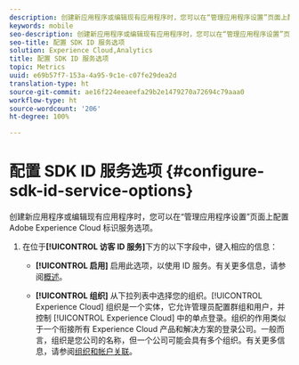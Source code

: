 ```yaml
---
description: 创建新应用程序或编辑现有应用程序时，您可以在“管理应用程序设置”页面上配置 Adobe Experience Platform 标识服务选项。
keywords: mobile
seo-description: 创建新应用程序或编辑现有应用程序时，您可以在“管理应用程序设置”页面上配置 Adobe Experience Platform 标识服务选项。
seo-title: 配置 SDK ID 服务选项
solution: Experience Cloud,Analytics
title: 配置 SDK ID 服务选项
topic: Metrics
uuid: e69b57f7-153a-4a95-9c1e-c07fe29dea2d
translation-type: ht
source-git-commit: ae16f224eeaeefa29b2e1479270a72694c79aaa0
workflow-type: ht
source-wordcount: '206'
ht-degree: 100%

---
```



# 配置 SDK ID 服务选项 {#configure-sdk-id-service-options}

创建新应用程序或编辑现有应用程序时，您可以在“管理应用程序设置”页面上配置 Adobe Experience Cloud 标识服务选项。

1. 在位于&#x200B;**[!UICONTROL 访客 ID 服务]**&#x200B;下方的以下字段中，键入相应的信息：

   * **[!UICONTROL 启用]**
启用此选项，以使用 ID 服务。有关更多信息，请参阅[概述](https://docs.adobe.com/content/help/zh-Hans/id-service/using/intro/overview.html)。

   * **[!UICONTROL 组织]**
从下拉列表中选择您的组织。[!UICONTROL Experience Cloud] 组织是一个实体，它允许管理员配置群组和用户，并控制 [!UICONTROL Experience Cloud] 中的单点登录。组织的作用类似于一个衔接所有 Experience Cloud 产品和解决方案的登录公司。一般而言，组织是您公司的名称，但一个公司可能会具有多个组织。有关更多信息，请参阅[组织和帐户关联](https://docs.adobe.com/content/help/zh-Hans/core-services/interface/manage-users-and-products/organizations.html)。